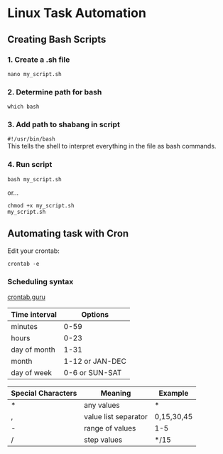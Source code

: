 # Linux Task Automation

## Creating Bash Scripts

### 1. Create a .sh file
```
nano my_script.sh
```

### 2. Determine path for bash

```
which bash
```
### 3. Add path to shabang in script
`#!/usr/bin/bash`  
This tells the shell to interpret everything in the file as bash commands.  
### 4. Run script
```
bash my_script.sh
```
or...
```
chmod +x my_script.sh
my_script.sh
```

## Automating task with Cron
Edit your crontab:
```
crontab -e
```
### Scheduling syntax
<a href="crontab.guru" target="_blank" rel="noopener noreferrer">crontab.guru</a>

|Time interval| Options|
|------------|---------|
|minutes| 0-59 | 
|hours| 0-23 | 
|day of month| 1-31 | 
|month| 1-12 or JAN-DEC| 
|day of week| 0-6 or SUN-SAT| 

|Special Characters| Meaning|Example|
|------------|---------|------|
|*| any values | * |
|,| value list separator | 0,15,30,45 |
|-| range of values | 1-5 |
|/| step values | */15 |